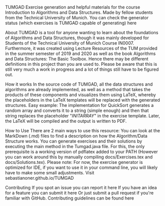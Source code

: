 TUMGAD
Exercise generation and helpful materials for the course Introduction to Algorithms and Data Structures. Made by fellow students from the Technical University of Munich.
You can check the generator status (which exercises is TUMGAD capable of generating) here

About
TUMGAD is a tool for anyone wanting to learn about the foundations of Algorithms and Data Structures, though it was mainly developed for Students of the Technical University of Munich Course IN0007.
Furthermore, it was created using Lecture Resources of the TUM provided in the summer semester of 2019 and 2020 as well as the book Algorithms and Data Structures: The Basic Toolbox. Hence there may be different definitions in this project than you are used to.
Please be aware that this is still very much a work in progress and a lot of things still have to be figured out.

How it works
In the source code of TUMGAD, all the data structures and algorithms are already implemented, as well as a method that takes the products of these components and visualizes them using LaTeX, whereby the placeholders in the LaTeX templates will be replaced with the generated structures.
Easy example: The implementation for QuickSort generates a random array and converts it to a string (simple enough) and then that string replaces the placeholder "$INITARRAY$" in the exercise template. Later, the LaTeX will be compiled and the output is written to PDF.

How to Use
There are 2 main ways to use this resource:
You can look at the MarkDown (.md) files to find a description on how the Algorithm/Data Structure works.
You can generate exercises and their solutions by executing the main method in the Tumgad.java file. For this, the only prerequisite is a working version of pdflatex added to your PATH (However you can work around this by manually compiling docs/Exercises.tex and docs/Solutions.tex).
Please note: For now, the exercise generator is optimized for IDE, if you want to use it in your command line, you will likely have to make some small adjustments.
Visit sebastianoner.github.io/TUMGAD

Contributing
If you spot an issue you can report it here
If you have an idea for a feature you can submit it here
Or just submit a pull request if you're familiar with GitHub. Contributing guidelines can be found here
